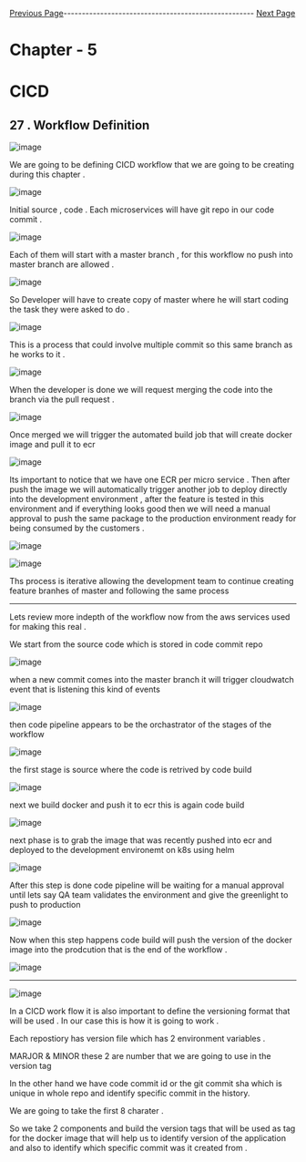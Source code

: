


[Previous Page](https://github.com/EtricKombat/Course_Practical_Guide_EKS/blob/master/_docs/ch5/cicd.md)---------------------------------------------------- [Next Page](https://github.com/EtricKombat/Course_Practical_Guide_EKS/blob/master/_docs/ch5/source_code_%26_build_part_1.md)



# Chapter - 5
# CICD

## 27 . Workflow Definition


![image](https://user-images.githubusercontent.com/33585301/119655381-26551e00-be47-11eb-93dc-786ef5d3ab0b.png)


We are going to be defining CICD workflow that we are going to be creating during this chapter .


![image](https://user-images.githubusercontent.com/33585301/119655454-3a991b00-be47-11eb-82b8-63d8aa68e8ec.png)


Initial source , code . Each microservices will have git repo in our code commit .


![image](https://user-images.githubusercontent.com/33585301/119655476-41279280-be47-11eb-90a5-be768e689c2f.png)

Each of them will start with a master branch , for this workflow no push into master branch are allowed . 



![image](https://user-images.githubusercontent.com/33585301/119655663-78963f00-be47-11eb-8e3c-07cb5a869b37.png)


So Developer will have to create copy of master where he will start coding the task they were asked to do . 

![image](https://user-images.githubusercontent.com/33585301/119655679-7d5af300-be47-11eb-8695-07998a6f78a2.png)



This is a process that could involve multiple commit so this same branch as he works to it . 

![image](https://user-images.githubusercontent.com/33585301/119655725-877cf180-be47-11eb-9d92-08667ed89833.png)


When the developer is done we will request merging the code into the branch via the pull request .

![image](https://user-images.githubusercontent.com/33585301/119655757-8e0b6900-be47-11eb-8186-bd0183b1194b.png)

 Once merged we will trigger the automated build job that will create docker image and pull it to ecr 

![image](https://user-images.githubusercontent.com/33585301/119655894-b3987280-be47-11eb-93da-1cb76438f10f.png)

Its important to notice that we have one ECR per micro service . Then after push the image we will automatically trigger another job to deploy directly into the development environment , after the feature is tested in this environment and if everything looks good then we will need a manual approval to push the same package to the production environment ready for being consumed by the customers . 

![image](https://user-images.githubusercontent.com/33585301/119655934-bf843480-be47-11eb-8c4e-b42110174806.png)




![image](https://user-images.githubusercontent.com/33585301/119656001-d034aa80-be47-11eb-834f-bd2fa8879d8d.png)

Ths process is iterative allowing the development team to continue creating feature branhes of master and following the same process 

________________________________

Lets review more indepth  of the workflow now from the aws services used for making this real .

We start from the source code which is stored in code commit repo 


![image](https://user-images.githubusercontent.com/33585301/119656308-2ace0680-be48-11eb-9ece-3f7c4e89af39.png)


when a new commit comes into the master branch it will trigger cloudwatch event that is listening this kind of events 

![image](https://user-images.githubusercontent.com/33585301/119656049-de82c680-be47-11eb-8006-a0bf90e84eda.png)

then code pipeline appears to be the orchastrator of the stages of the workflow 


![image](https://user-images.githubusercontent.com/33585301/119656066-e3e01100-be47-11eb-8303-d3634cab16e6.png)

the first stage is source where the code is retrived by code build 


![image](https://user-images.githubusercontent.com/33585301/119656080-e8a4c500-be47-11eb-98bf-688a5ec5b628.png)

next we build docker and push it to ecr this is again code build


![image](https://user-images.githubusercontent.com/33585301/119656108-efcbd300-be47-11eb-9f77-1566a234ce92.png)


next phase is to grab the image that was recently pushed into ecr and deployed to the development environemt on k8s using helm 

![image](https://user-images.githubusercontent.com/33585301/119656413-4afdc580-be48-11eb-9594-e8c3ecc36638.png)

After this step is done code pipeline will be waiting for a manual approval until lets say QA team validates the environment and give the greenlight to push to production 


![image](https://user-images.githubusercontent.com/33585301/119656126-f65a4a80-be47-11eb-8065-8e6faf4dab36.png)

Now when this step happens code build will push the version of the docker image into the prodcution that is the end of the workflow . 


![image](https://user-images.githubusercontent.com/33585301/119656145-fd815880-be47-11eb-9a6a-405141ce713e.png)




_________________________




![image](https://user-images.githubusercontent.com/33585301/119656589-7d0f2780-be48-11eb-8585-b732fa51f951.png)


In a CICD work flow it is also important to define the versioning format that will be used .
In our case this is how it is going to work .

Each repostiory has version file which has 2 environment variables . 


MARJOR & MINOR these 2 are number that we are going to use in the version tag 

In the other hand we have code commit id or the git commit sha which is unique in whole repo and identify specific commit in the history.

We are going to take the first 8 charater .

So we take 2 components and build the version tags that will be used as tag for the docker image that will help us to identify version of the application and also to identify
which specific commit was it created from . 


